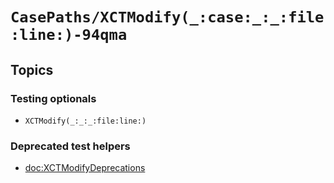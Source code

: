 # ``CasePaths/XCTModify(_:case:_:_:file:line:)-94qma``

## Topics

### Testing optionals

- ``XCTModify(_:_:_:file:line:)``

### Deprecated test helpers

- <doc:XCTModifyDeprecations>
